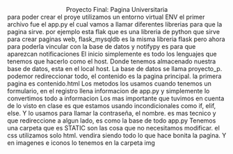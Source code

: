 <div align="center">
        <font-size="30px">
        Proyecto Final: Pagina Universitaria
<div align="left">
para poder crear el proye utilizamos un entorno virtual  ENV
 el primer archivo fue el app.py el cual vamos a llamar diferentes librerias para que la pagina sirve. por ejemplo esta flak que es una libreria de python que sirve para crear paginas web, flask_mysqldb es la misma libreria flask pero ahora para poderla vincular con la base de datos y notifypy es para que aparezcan notificaciones
El inicio simplemente es todo los lenguajes que tenemos que hacerlo como el host. Donde tenemos almacenado nuestra base de datos, esta en el local host. 
La base de datos se llama proyecto_p. podemor redireccionar todo, el contenido es la pagina principal. la primera pagina es contenido.html
Los metodos los usamos cuando tenemos un formulario, en el registro llena informacion de app.py y simplemente lo convertimos todo a informacion
Los mas importante que tuvimos en cuenta de lo visto en clase es que estamos usando incondicionales como if, elif, else. Y lo usamos para llamar la contraseña, el nombre. es mas tecnico y que redireccione a algun lado, es como la base de todo app.py
Tenemos una carpeta que es STATIC son las cosa que no necesitamos modificar. el css utilizamos solo html. vendira siendo todo lo que hace bonita la pagina. Y en imagenes e iconos lo tenemos en la carpeta img 
 
      

